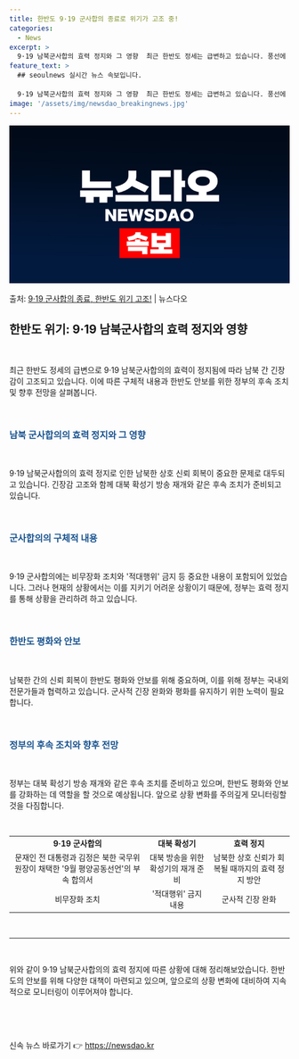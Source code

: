 ```yaml
---
title: 한반도 9·19 군사합의 종료로 위기가 고조 중!
categories:
  - News
excerpt: >
  9·19 남북군사합의 효력 정지와 그 영향  최근 한반도 정세는 급변하고 있습니다. 풍선에 오물을 달아서 보…
feature_text: >
  ## seoulnews 실시간 뉴스 속보입니다.

  9·19 남북군사합의 효력 정지와 그 영향  최근 한반도 정세는 급변하고 있습니다. 풍선에 오물을 달아서 보…
image: '/assets/img/newsdao_breakingnews.jpg'
---
```


![뉴스다오 속보](/assets/img/newsdao_breakingnews.jpg)

<p>출처: <a href="https://newsdao.kr/4063" rel="dofollow">9·19 군사합의 종료, 한반도 위기 고조!</a> | 뉴스다오</p>

<h2 data-ke-size="size26">한반도 위기: 9·19 남북군사합의 효력 정지와 영향</h2>
​
<p data-ke-size="size16">최근 한반도 정세의 급변으로 9·19 남북군사합의의 효력이 정지됨에 따라 남북 간 긴장감이 고조되고 있습니다. 이에 따른 구체적 내용과 한반도 안보를 위한 정부의 후속 조치 및 향후 전망을 살펴봅니다.</p>
​
<h3><b><span style="color: #1a5490;">남북 군사합의의 효력 정지와 그 영향</span></b></h3>
​
<p data-ke-size="size16">9·19 남북군사합의의 효력 정지로 인한 남북한 상호 신뢰 회복이 중요한 문제로 대두되고 있습니다. 긴장감 고조와 함께 대북 확성기 방송 재개와 같은 후속 조치가 준비되고 있습니다.</p>
​
<h3><b><span style="color: #1a5490;">군사합의의 구체적 내용</span></b></h3>
​
<p data-ke-size="size16">9·19 군사합의에는 비무장화 조치와 '적대행위' 금지 등 중요한 내용이 포함되어 있었습니다. 그러나 현재의 상황에서는 이를 지키기 어려운 상황이기 때문에, 정부는 효력 정지를 통해 상황을 관리하려 하고 있습니다.</p>
​
<h3><b><span style="color: #1a5490;">한반도 평화와 안보</span></b></h3>
​
<p data-ke-size="size16">남북한 간의 신뢰 회복이 한반도 평화와 안보를 위해 중요하며, 이를 위해 정부는 국내외 전문가들과 협력하고 있습니다. 군사적 긴장 완화와 평화를 유지하기 위한 노력이 필요합니다.</p>
​
<h3><b><span style="color: #1a5490;">정부의 후속 조치와 향후 전망</span></b></h3>
​
<p data-ke-size="size16">정부는 대북 확성기 방송 재개와 같은 후속 조치를 준비하고 있으며, 한반도 평화와 안보를 강화하는 데 역할을 할 것으로 예상됩니다. 앞으로 상황 변화를 주의깊게 모니터링할 것을 다짐합니다.</p>
​
<table>
<tbody>
<tr>
<td style="text-align: center; height: 17px;"><b>9·19 군사합의</b></td>
<td style="text-align: center; height: 17px;"><b>대북 확성기</b></td>
<td style="text-align: center; height: 17px;"><b>효력 정지</b></td>
</tr>
<tr>
<td style="text-align: center; height: 17px;">문재인 전 대통령과 김정은 북한 국무위원장이 채택한 '9월 평양공동선언'의 부속 합의서</td>
<td style="text-align: center; height: 17px;">대북 방송을 위한 확성기의 재개 준비</td>
<td style="text-align: center; height: 17px;">남북한 상호 신뢰가 회복될 때까지의 효력 정지 방안</td>
</tr>
<tr>
<td style="text-align: center; height: 17px;">비무장화 조치</td>
<td style="text-align: center; height: 17px;">'적대행위' 금지 내용</td>
<td style="text-align: center; height: 17px;">군사적 긴장 완화</td>
</tr>
</tbody>
</table>
​
<hr>
​
<p data-ke-size="size16">위와 같이 9·19 남북군사합의의 효력 정지에 따른 상황에 대해 정리해보았습니다. 한반도의 안보를 위해 다양한 대책이 마련되고 있으며, 앞으로의 상황 변화에 대비하여 지속적으로 모니터링이 이루어져야 합니다.</p>
​
<p data-ke-size="size16">&nbsp;</p> 

신속 뉴스 바로가기 👉 <a href="https://newsdao.kr" rel="dofollow">https://newsdao.kr</a>


